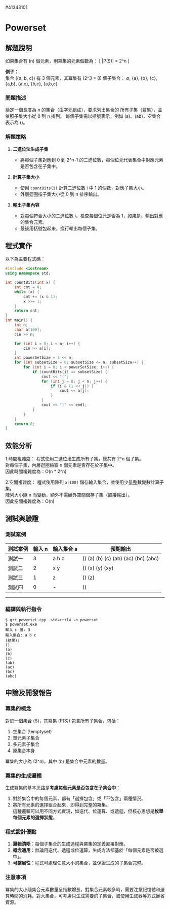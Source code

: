 #41343101

# Powerset

## 解題說明

如果集合有 \(n\) 個元素，則冪集的元素個數為：
[ |P(S)| = 2^n ]

**例子：**  
集合 \(\{a, b, c\}\) 有 3 個元素，其冪集有 \(2^3 = 8\) 個子集合：
∅, {a}, {b}, {c}, {a,b}, {a,c}, {b,c}, {a,b,c}
		 
### 問題描述

給定一個長度為 n 的集合（由字元組成），要求列出集合的 所有子集（冪集），並依照子集大小從 0 到 n 排列。
每個子集需以括號表示，例如 (a)、(ab)，空集合表示為 ()。

### 解題策略

1. **二進位法生成子集**  
   - 將每個子集對應到 0 到 2^n-1 的二進位數，每個位元代表集合中對應元素是否包含在子集中。  

2. **計算子集大小**  
   - 使用 `countBits(i)` 計算二進位數 i 中 1 的個數，對應子集大小。  
   - 外層迴圈按子集大小從 0 到 n 排序輸出。  

3. **輸出子集內容**  
   - 對每個符合大小的二進位數 i，檢查每個位元是否為 1，如果是，輸出對應的集合元素。  
   - 最後用括號包起來，換行輸出每個子集。

## 程式實作

以下為主要程式碼：

```cpp
#include <iostream>
using namespace std;

int countBits(int x) {
    int cnt = 0;
    while (x) {
        cnt += (x & 1);
        x >>= 1;
    }
    return cnt;
}
int main() {
    int n;
    char a[100];
    cin >> n;

    for (int i = 0; i < n; i++) {
        cin >> a[i];
    }
    int powerSetSize = 1 << n;
    for (int subsetSize = 0; subsetSize <= n; subsetSize++) {
        for (int i = 0; i < powerSetSize; i++) {
            if (countBits(i) == subsetSize) {
                cout << "(";
                for (int j = 0; j < n; j++) {
                    if (i & (1 << j)) {
                        cout << a[j];
                    }
                }
                cout << ")" << endl;
            }
        }
    }
    return 0;
}
```

## 效能分析

1.時間複雜度：
程式使用二進位法生成所有子集，總共有 2^n 個子集。  
對每個子集，內層迴圈檢查 n 個元素是否存在於子集中。  
因此時間複雜度為：O(n * 2^n)

2.空間複雜度：
程式使用陣列 `a[100]` 儲存輸入集合，並使用少量整數變數計算子集。  
陣列大小隨 n 而變動，額外不需額外空間儲存子集（直接輸出）。  
因此空間複雜度為：O(n)

## 測試與驗證

### 測試案例

| 測試案例 | 輸入 n | 輸入集合 a | 預期輸出 |
|-----------|--------|-------------|-----------|
| 測試一   | 3      | a b c       | () (a) (b) (c) (ab) (ac) (bc) (abc) |
| 測試二   | 2      | x y         | () (x) (y) (xy) |
| 測試三   | 1      | z           | () (z) |
| 測試四   | 0      | -           | () |

---

### 編譯與執行指令

```shell
$ g++ powerset.cpp -std=c++14 -o powerset
$ powerset.exe
輸入 n 值: 3
輸入集合: a b c
(結果):
()
(a)
(b)
(c)
(ab)
(ac)
(bc)
(abc)
```

## 申論及開發報告

### 冪集的概念
對於一個集合 \(S\)，其冪集 \(P(S)\) 包含所有子集合，包括：
1. 空集合 \(\emptyset\)  
2. 單元素子集合  
3. 多元素子集合  
4. 原集合本身

冪集的大小為 \(2^n\)，其中 \(n\) 是集合中元素的數量。

### 冪集的生成邏輯
生成冪集的基本思路是**考慮每個元素是否包含在子集合中**：
1. 對於集合中的每個元素，都有「選擇包含」或「不包含」兩種情況。  
2. 將所有元素的選擇組合起來，即得到完整的冪集。  
這種邏輯可以用不同方式實現，如迭代、位運算、或遞迴，但核心思想是**枚舉每個元素的選擇狀態**。

### 程式設計優點
1. **邏輯清晰**：每個子集合的生成過程與冪集的定義直接對應。  
2. **概念通用**：無論用迭代、遞迴或位運算，生成方法都基於「每個元素是否被選中」。  
3. **可擴展性**：程式可處理任意大小的集合，並保證生成的子集合完整。

### 注意事項
冪集的大小隨集合元素數量呈指數增長，對集合元素較多時，需要注意記憶體和運算時間的消耗。對大集合，可考慮只生成需要的子集合，或使用生成器等方式節省資源。
